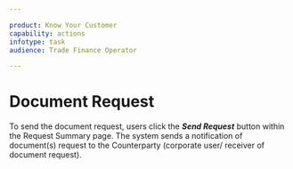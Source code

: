 ```yaml
---

product: Know Your Customer
capability: actions
infotype: task
audience: Trade Finance Operator

---
```


# Document Request

To send the document request, users click the _**Send Request**_ button within the Request Summary page. The system sends a notification of document\(s\) request to the Counterparty \(corporate user/ receiver of document request\).